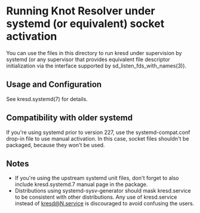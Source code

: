Running Knot Resolver under systemd (or equivalent) socket activation
=====================================================================

You can use the files in this directory to run kresd under supervision
by systemd (or any supervisor that provides equivalent file descriptor
initialization via the interface supported by
sd_listen_fds_with_names(3)).

Usage and Configuration
-----------------------

See kresd.systemd(7) for details.

Compatibility with older systemd
--------------------------------

If you're using systemd prior to version 227, use the systemd-compat.conf
drop-in file to use manual activation. In this case, socket files shouldn't
be packaged, because they won't be used.

Notes
-----

*  If you're using the upstream systemd unit files, don't forget to also include
   kresd.systemd.7 manual page in the package.
*  Distributions using systemd-sysv-generator should mask kresd.service to
   be consistent with other distributions. Any use of kresd.service instead of
   kresd@N.service is discouraged to avoid confusing the users.
